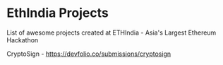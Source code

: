 # EthIndia Projects

List of awesome projects created at ETHIndia - Asia's Largest Ethereum Hackathon

CryptoSign - https://devfolio.co/submissions/cryptosign
